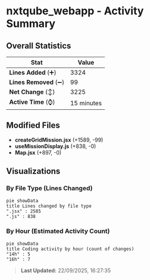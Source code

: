 # nxtqube_webapp - Activity Summary 

## Overall Statistics

| Stat                   | Value                                                             |
| ---------------------- | ----------------------------------------------------------------- |
| **Lines Added** (➕)   | 3324                                          |
| **Lines Removed** (➖) | 99                                        |
| **Net Change** (↕)    | 3225                |
| **Active Time** (⌚)   | 15 minutes |


## Modified Files
- **createGridMission.jsx** (+1589, -99)
- **useMissionDisplay.js** (+838, -0)
- **Map.jsx** (+897, -0)

## Visualizations

### By File Type (Lines Changed)

```mermaid
pie showData
title Lines changed by file type
".jsx" : 2585
".js" : 838
```

### By Hour (Estimated Activity Count)

```mermaid
pie showData
title Coding activity by hour (count of changes)
"14h" : 5
"16h" : 7
```


> **Last Updated:** 22/09/2025, 16:27:35